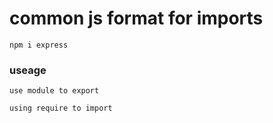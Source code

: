 # common js format for imports

```
npm i express
```
### useage

    use module to export

    using require to import